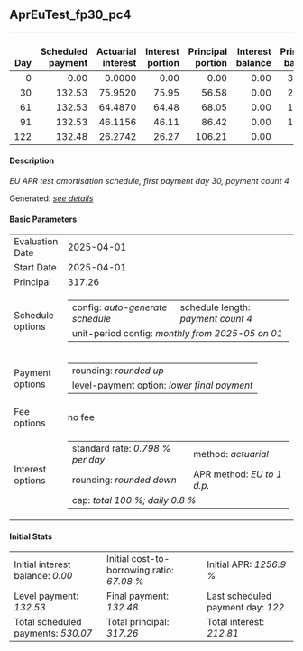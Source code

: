<h2>AprEuTest_fp30_pc4</h2>
<table>
    <thead style="vertical-align: bottom;">
        <th style="text-align: right;">Day</th>
        <th style="text-align: right;">Scheduled payment</th>
        <th style="text-align: right;">Actuarial interest</th>
        <th style="text-align: right;">Interest portion</th>
        <th style="text-align: right;">Principal portion</th>
        <th style="text-align: right;">Interest balance</th>
        <th style="text-align: right;">Principal balance</th>
        <th style="text-align: right;">Total actuarial interest</th>
        <th style="text-align: right;">Total interest</th>
        <th style="text-align: right;">Total principal</th>
    </thead>
    <tr style="text-align: right;">
        <td class="ci00">0</td>
        <td class="ci01" style="white-space: nowrap;">0.00</td>
        <td class="ci02">0.0000</td>
        <td class="ci03">0.00</td>
        <td class="ci04">0.00</td>
        <td class="ci05">0.00</td>
        <td class="ci06">317.26</td>
        <td class="ci07">0.0000</td>
        <td class="ci08">0.00</td>
        <td class="ci09">0.00</td>
    </tr>
    <tr style="text-align: right;">
        <td class="ci00">30</td>
        <td class="ci01" style="white-space: nowrap;">132.53</td>
        <td class="ci02">75.9520</td>
        <td class="ci03">75.95</td>
        <td class="ci04">56.58</td>
        <td class="ci05">0.00</td>
        <td class="ci06">260.68</td>
        <td class="ci07">75.9520</td>
        <td class="ci08">75.95</td>
        <td class="ci09">56.58</td>
    </tr>
    <tr style="text-align: right;">
        <td class="ci00">61</td>
        <td class="ci01" style="white-space: nowrap;">132.53</td>
        <td class="ci02">64.4870</td>
        <td class="ci03">64.48</td>
        <td class="ci04">68.05</td>
        <td class="ci05">0.00</td>
        <td class="ci06">192.63</td>
        <td class="ci07">140.4391</td>
        <td class="ci08">140.43</td>
        <td class="ci09">124.63</td>
    </tr>
    <tr style="text-align: right;">
        <td class="ci00">91</td>
        <td class="ci01" style="white-space: nowrap;">132.53</td>
        <td class="ci02">46.1156</td>
        <td class="ci03">46.11</td>
        <td class="ci04">86.42</td>
        <td class="ci05">0.00</td>
        <td class="ci06">106.21</td>
        <td class="ci07">186.5547</td>
        <td class="ci08">186.54</td>
        <td class="ci09">211.05</td>
    </tr>
    <tr style="text-align: right;">
        <td class="ci00">122</td>
        <td class="ci01" style="white-space: nowrap;">132.48</td>
        <td class="ci02">26.2742</td>
        <td class="ci03">26.27</td>
        <td class="ci04">106.21</td>
        <td class="ci05">0.00</td>
        <td class="ci06">0.00</td>
        <td class="ci07">212.8289</td>
        <td class="ci08">212.81</td>
        <td class="ci09">317.26</td>
    </tr>
</table>
<h4>Description</h4>
<p><i>EU APR test amortisation schedule, first payment day 30, payment count 4</i></p>
<p>Generated: <i><a href="../GeneratedDate.md">see details</a></i></p>
<h4>Basic Parameters</h4>
<table>
    <tr>
        <td>Evaluation Date</td>
        <td>2025-04-01</td>
    </tr>
    <tr>
        <td>Start Date</td>
        <td>2025-04-01</td>
    </tr>
    <tr>
        <td>Principal</td>
        <td>317.26</td>
    </tr>
    <tr>
        <td>Schedule options</td>
        <td>
            <table>
                <tr>
                    <td>config: <i>auto-generate schedule</i></td>
                    <td>schedule length: <i><i>payment count</i> 4</i></td>
                </tr>
                <tr>
                    <td colspan="2" style="white-space: nowrap;">unit-period config: <i>monthly from 2025-05 on 01</i></td>
                </tr>
            </table>
        </td>
    </tr>
    <tr>
        <td>Payment options</td>
        <td>
            <table>
                <tr>
                    <td>rounding: <i>rounded up</i></td>
                </tr>
                <tr>
                    <td>level-payment option: <i>lower&nbsp;final&nbsp;payment</i></td>
                </tr>
            </table>
        </td>
    </tr>
    <tr>
        <td>Fee options</td>
        <td>no fee
        </td>
    </tr>
    <tr>
        <td>Interest options</td>
        <td>
            <table>
                <tr>
                    <td>standard rate: <i>0.798 % per day</i></td>
                    <td>method: <i>actuarial</i></td>
                </tr>
                <tr>
                    <td>rounding: <i>rounded down</i></td>
                    <td>APR method: <i>EU to 1 d.p.</i></td>
                </tr>
                <tr>
                    <td colspan="2">cap: <i>total 100 %; daily 0.8 %</td>
                </tr>
            </table>
        </td>
    </tr>
</table>
<h4>Initial Stats</h4>
<table>
    <tr>
        <td>Initial interest balance: <i>0.00</i></td>
        <td>Initial cost-to-borrowing ratio: <i>67.08 %</i></td>
        <td>Initial APR: <i>1256.9 %</i></td>
    </tr>
    <tr>
        <td>Level payment: <i>132.53</i></td>
        <td>Final payment: <i>132.48</i></td>
        <td>Last scheduled payment day: <i>122</i></td>
    </tr>
    <tr>
        <td>Total scheduled payments: <i>530.07</i></td>
        <td>Total principal: <i>317.26</i></td>
        <td>Total interest: <i>212.81</i></td>
    </tr>
</table>